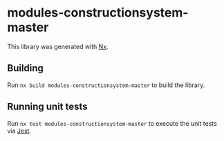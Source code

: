 # modules-constructionsystem-master

This library was generated with [Nx](https://nx.dev).

## Building

Run `nx build modules-constructionsystem-master` to build the library.

## Running unit tests

Run `nx test modules-constructionsystem-master` to execute the unit tests via [Jest](https://jestjs.io).
